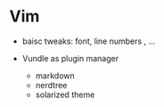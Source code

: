# Vim

- baisc tweaks: font, line numbers , ...

- Vundle as plugin manager
	- markdown
	- nerdtree
	- solarized theme 		